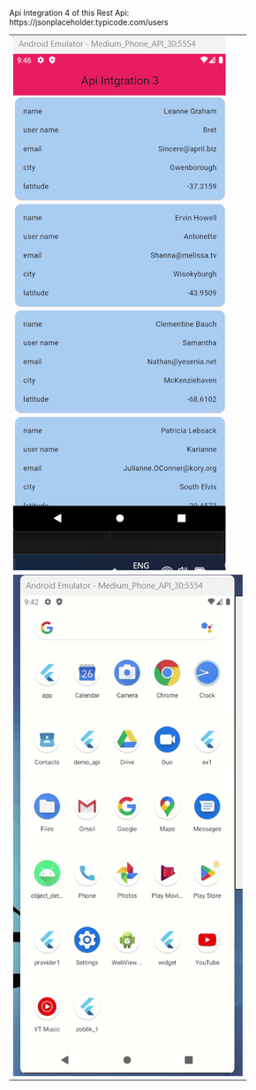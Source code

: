 <p>Api Integration 4 of this Rest Api:
            <link>https://jsonplaceholder.typicode.com/users</link></p>

<table align="center">
<tr>
<td valign="top"><img src="https://github.com/suraj-khot-19/img/blob/main/ex4.png" alt="see "></td>  
</tr>

<tr>
<td valign="top"><img src="https://github.com/suraj-khot-19/img/blob/main/ezgif-2-b6d97ee1b9.gif" alt="see "></td>  
</table> 

